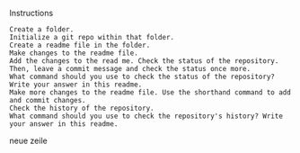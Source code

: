 Instructions

    Create a folder.
    Initialize a git repo within that folder.
    Create a readme file in the folder.
    Make changes to the readme file.
    Add the changes to the read me. Check the status of the repository. Then, leave a commit message and check the status once more.
    What command should you use to check the status of the repository? Write your answer in this readme.
    Make more changes to the readme file. Use the shorthand command to add and commit changes.
    Check the history of the repository.
    What command should you use to check the repository's history? Write your answer in this readme.
neue zeile
